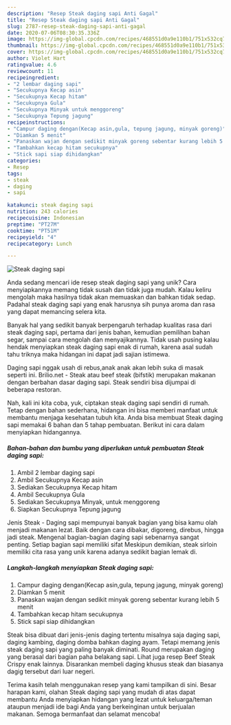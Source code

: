 ```yaml
---
description: "Resep Steak daging sapi Anti Gagal"
title: "Resep Steak daging sapi Anti Gagal"
slug: 2787-resep-steak-daging-sapi-anti-gagal
date: 2020-07-06T08:30:35.336Z
image: https://img-global.cpcdn.com/recipes/468551d0a9e110b1/751x532cq70/steak-daging-sapi-foto-resep-utama.jpg
thumbnail: https://img-global.cpcdn.com/recipes/468551d0a9e110b1/751x532cq70/steak-daging-sapi-foto-resep-utama.jpg
cover: https://img-global.cpcdn.com/recipes/468551d0a9e110b1/751x532cq70/steak-daging-sapi-foto-resep-utama.jpg
author: Violet Hart
ratingvalue: 4.6
reviewcount: 11
recipeingredient:
- "2 lembar daging sapi"
- "Secukupnya Kecap asin"
- "Secukupnya Kecap hitam"
- "Secukupnya Gula"
- "Secukupnya Minyak untuk menggoreng"
- "Secukupnya Tepung jagung"
recipeinstructions:
- "Campur daging dengan(Kecap asin,gula, tepung jagung, minyak goreng)"
- "Diamkan 5 menit"
- "Panaskan wajan dengan sedikit minyak goreng sebentar kurang lebih 5 menit"
- "Tambahkan kecap hitam secukupnya"
- "Stick sapi siap dihidangkan"
categories:
- Resep
tags:
- steak
- daging
- sapi

katakunci: steak daging sapi 
nutrition: 243 calories
recipecuisine: Indonesian
preptime: "PT27M"
cooktime: "PT51M"
recipeyield: "4"
recipecategory: Lunch

---
```



![Steak daging sapi](https://img-global.cpcdn.com/recipes/468551d0a9e110b1/751x532cq70/steak-daging-sapi-foto-resep-utama.jpg)

Anda sedang mencari ide resep steak daging sapi yang unik? Cara menyiapkannya memang tidak susah dan tidak juga mudah. Kalau keliru mengolah maka hasilnya tidak akan memuaskan dan bahkan tidak sedap. Padahal steak daging sapi yang enak harusnya sih punya aroma dan rasa yang dapat memancing selera kita.

Banyak hal yang sedikit banyak berpengaruh terhadap kualitas rasa dari steak daging sapi, pertama dari jenis bahan, kemudian pemilihan bahan segar, sampai cara mengolah dan menyajikannya. Tidak usah pusing kalau hendak menyiapkan steak daging sapi enak di rumah, karena asal sudah tahu triknya maka hidangan ini dapat jadi sajian istimewa.

Daging sapi nggak usah di rebus,anak anak akan lebih suka di masak seperti ini. Brilio.net - Steak atau beef steak (bifstik) merupakan makanan dengan berbahan dasar daging sapi. Steak sendiri bisa dijumpai di beberapa restoran.


Nah, kali ini kita coba, yuk, ciptakan steak daging sapi sendiri di rumah. Tetap dengan bahan sederhana, hidangan ini bisa memberi manfaat untuk membantu menjaga kesehatan tubuh kita. Anda bisa membuat Steak daging sapi memakai 6 bahan dan 5 tahap pembuatan. Berikut ini cara dalam menyiapkan hidangannya.

<!--inarticleads1-->

##### Bahan-bahan dan bumbu yang diperlukan untuk pembuatan Steak daging sapi:

1. Ambil 2 lembar daging sapi
1. Ambil Secukupnya Kecap asin
1. Sediakan Secukupnya Kecap hitam
1. Ambil Secukupnya Gula
1. Sediakan Secukupnya Minyak, untuk menggoreng
1. Siapkan Secukupnya Tepung jagung


Jenis Steak - Daging sapi mempunyai banyak bagian yang bisa kamu olah menjadi makanan lezat. Baik dengan cara dibakar, digoreng, direbus, hingga jadi steak. Mengenal bagian-bagian daging sapi sebenarnya sangat penting. Setiap bagian sapi memiliki sifat Meskipun demikian, steak sirloin memiliki cita rasa yang unik karena adanya sedikit bagian lemak di. 

<!--inarticleads2-->

##### Langkah-langkah menyiapkan Steak daging sapi:

1. Campur daging dengan(Kecap asin,gula, tepung jagung, minyak goreng)
1. Diamkan 5 menit
1. Panaskan wajan dengan sedikit minyak goreng sebentar kurang lebih 5 menit
1. Tambahkan kecap hitam secukupnya
1. Stick sapi siap dihidangkan


Steak bisa dibuat dari jenis-jenis daging tertentu misalnya saja daging sapi, daging kambing, daging domba bahkan daging ayam. Tetapi memang jenis steak daging sapi yang paling banyak diminati. Round merupakan daging yang berasal dari bagian paha belakang sapi. Lihat juga resep Beef Steak Crispy enak lainnya. Disarankan membeli daging khusus steak dan biasanya dagig tersebut dari luar negeri. 

Terima kasih telah menggunakan resep yang kami tampilkan di sini. Besar harapan kami, olahan Steak daging sapi yang mudah di atas dapat membantu Anda menyiapkan hidangan yang lezat untuk keluarga/teman ataupun menjadi ide bagi Anda yang berkeinginan untuk berjualan makanan. Semoga bermanfaat dan selamat mencoba!
